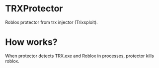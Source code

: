 # TRXProtector
Roblox protector from trx injector (Trixsploit).

# How works?
When protector detects TRX.exe and Roblox in processes, protector kills roblox. 
